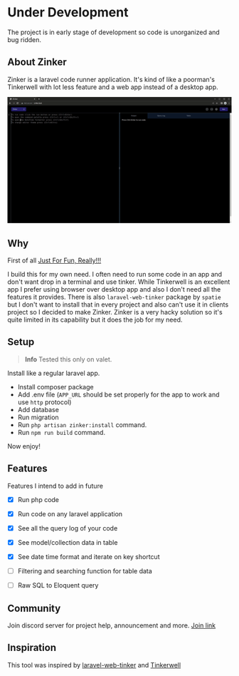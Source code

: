 # Under Development

The project is in early stage of development so code is unorganized and bug ridden.

## About Zinker

Zinker is a laravel code runner application. It's kind of like a poorman's Tinkerwell with lot less feature and a web app instead of a desktop app.

![demo](https://github.com/Hasnayeen/assets/blob/main/zinker_demo.gif?raw=true)

## Why

First of all [Just For Fun, Really!!!](https://justforfunnoreally.dev)

I build this for my own need. I often need to run some code in an app and don't want drop in a terminal and use tinker. While Tinkerwell is an excellent app I prefer using browser over desktop app and also I don't need all the features it provides. There is also `laravel-web-tinker` package by `spatie` but I don't want to install that in every project and also can't use it in clients project so I decided to make Zinker. Zinker is a very hacky solution so it's quite limited in its capability but it does the job for my need.

## Setup

> **Info**
> Tested this only on valet. 

Install like a regular laravel app.

- Install composer package
- Add .env file (`APP_URL` should be set properly for the app to work and use `http` protocol)
- Add database
- Run migration
- Run `php artisan zinker:install` command.
- Run `npm run build` command.

Now enjoy!

## Features

Features I intend to add in future

- [x] Run php code

- [x] Run code on any laravel application

- [x] See all the query log of your code

- [x] See model/collection data in table

- [x] See date time format and iterate on key shortcut

- [ ] Filtering and searching function for table data

- [ ] Raw SQL to Eloquent query


## Community

Join discord server for project help, announcement and more.
[Join link](https://discord.gg/4DvTQsc)

## Inspiration

This tool was inspired by [laravel-web-tinker](https://github.com/spatie/laravel-web-tinker) and [Tinkerwell](https://tinkerwell.app/)
